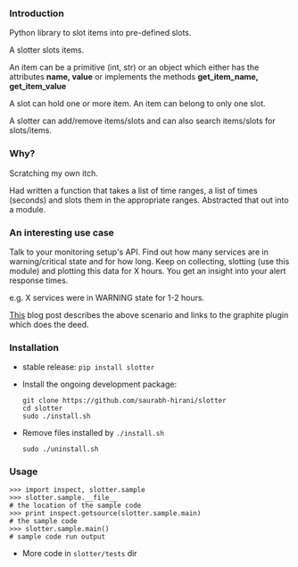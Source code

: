 ### Introduction

Python library to slot items into pre-defined slots.

A slotter slots items.

An item can be a primitive (int, str) or an object which either has the attributes **name, value** or implements the methods **get_item_name, get_item_value**

A slot can hold one or more item. An item can belong to only one slot.

A slotter can add/remove items/slots and can also search items/slots for slots/items.

### Why?

Scratching my own itch.

Had written a function that takes a list of time ranges, a list of times (seconds) and slots them in the appropriate ranges. Abstracted that out into a module.

### An interesting use case

Talk to your monitoring setup's API. Find out how many services are in warning/critical state and for how long. Keep on collecting, slotting (use this module) and plotting this data for X hours. You get an insight into your alert response times.

e.g. X services were in WARNING state for 1-2 hours.

[This](http://saurabh-hirani.github.io/writing/2016/10/03/sla-metrics) blog post describes the above scenario and links to the graphite plugin which does the deed.

### Installation

* stable release: ```pip install slotter```
* Install the ongoing development package:

  ```
  git clone https://github.com/saurabh-hirani/slotter
  cd slotter
  sudo ./install.sh
  ```
* Remove files installed by ```./install.sh```

  ```
  sudo ./uninstall.sh
  ```

### Usage

  ```
  >>> import inspect, slotter.sample
  >>> slotter.sample.__file__
  # the location of the sample code
  >>> print inspect.getsource(slotter.sample.main)
  # the sample code
  >>> slotter.sample.main()
  # sample code run output
  ```

- More code in ```slotter/tests``` dir
